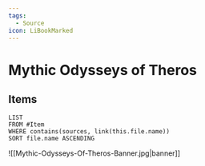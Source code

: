 ```yaml
---
tags:
  - Source
icon: LiBookMarked
---
```


# Mythic Odysseys of Theros

## Items

```dataview
LIST
FROM #Item 
WHERE contains(sources, link(this.file.name))
SORT file.name ASCENDING
```

![[Mythic-Odysseys-Of-Theros-Banner.jpg|banner]]
